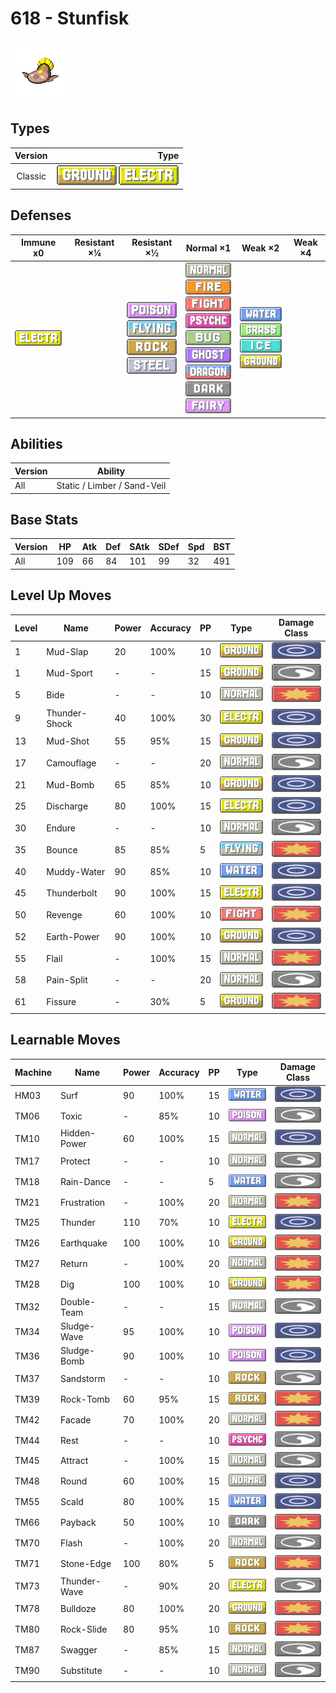 # 618 - Stunfisk

![stunfisk](../img/pokemon/618.png)

## Types

| Version | Type                                                                      |
| :-----: | ------------------------------------------------------------------------: |
| Classic | ![ground](../img/types/ground.png) ![electric](../img/types/electric.png) |

## Defenses

| Immune x0                              | Resistant ×¼ | Resistant ×½                                                                                                                                      | Normal ×1                                                                                                                                                                                                                                                                                                                                      | Weak ×2                                                                                                                                       | Weak ×4 |
| -------------------------------------- | ------------ | ------------------------------------------------------------------------------------------------------------------------------------------------- | ---------------------------------------------------------------------------------------------------------------------------------------------------------------------------------------------------------------------------------------------------------------------------------------------------------------------------------------------- | --------------------------------------------------------------------------------------------------------------------------------------------- | ------- |
| ![electric](../img/types/electric.png) |              | ![poison](../img/types/poison.png)<br/>![flying](../img/types/flying.png)<br/>![rock](../img/types/rock.png)<br/>![steel](../img/types/steel.png) | ![normal](../img/types/normal.png)<br/>![fire](../img/types/fire.png)<br/>![fighting](../img/types/fighting.png)<br/>![psychic](../img/types/psychic.png)<br/>![bug](../img/types/bug.png)<br/>![ghost](../img/types/ghost.png)<br/>![dragon](../img/types/dragon.png)<br/>![dark](../img/types/dark.png)<br/>![fairy](../img/types/fairy.png) | ![water](../img/types/water.png)<br/>![grass](../img/types/grass.png)<br/>![ice](../img/types/ice.png)<br/>![ground](../img/types/ground.png) |         |

## Abilities

| Version | Ability                     |
| ------- | --------------------------- |
| All     | Static / Limber / Sand-Veil |

## Base Stats

| Version | HP  | Atk | Def | SAtk | SDef | Spd | BST |
| ------- | --- | --- | --- | ---- | ---- | --- | --- |
| All     | 109 | 66  | 84  | 101  | 99   | 32  | 491 |

## Level Up Moves

| Level | Name          | Power | Accuracy | PP | Type                                   | Damage Class                           |
| ----- | ------------- | ----- | -------- | -- | -------------------------------------- | -------------------------------------- |
| 1     | Mud-Slap      | 20    | 100%     | 10 | ![ground](../img/types/ground.png)     | ![special](../img/types/special.png)   |
| 1     | Mud-Sport     | -     | -        | 15 | ![ground](../img/types/ground.png)     | ![status](../img/types/status.png)     |
| 5     | Bide          | -     | -        | 10 | ![normal](../img/types/normal.png)     | ![physical](../img/types/physical.png) |
| 9     | Thunder-Shock | 40    | 100%     | 30 | ![electric](../img/types/electric.png) | ![special](../img/types/special.png)   |
| 13    | Mud-Shot      | 55    | 95%      | 15 | ![ground](../img/types/ground.png)     | ![special](../img/types/special.png)   |
| 17    | Camouflage    | -     | -        | 20 | ![normal](../img/types/normal.png)     | ![status](../img/types/status.png)     |
| 21    | Mud-Bomb      | 65    | 85%      | 10 | ![ground](../img/types/ground.png)     | ![special](../img/types/special.png)   |
| 25    | Discharge     | 80    | 100%     | 15 | ![electric](../img/types/electric.png) | ![special](../img/types/special.png)   |
| 30    | Endure        | -     | -        | 10 | ![normal](../img/types/normal.png)     | ![status](../img/types/status.png)     |
| 35    | Bounce        | 85    | 85%      | 5  | ![flying](../img/types/flying.png)     | ![physical](../img/types/physical.png) |
| 40    | Muddy-Water   | 90    | 85%      | 10 | ![water](../img/types/water.png)       | ![special](../img/types/special.png)   |
| 45    | Thunderbolt   | 90    | 100%     | 15 | ![electric](../img/types/electric.png) | ![special](../img/types/special.png)   |
| 50    | Revenge       | 60    | 100%     | 10 | ![fighting](../img/types/fighting.png) | ![physical](../img/types/physical.png) |
| 52    | Earth-Power   | 90    | 100%     | 10 | ![ground](../img/types/ground.png)     | ![special](../img/types/special.png)   |
| 55    | Flail         | -     | 100%     | 15 | ![normal](../img/types/normal.png)     | ![physical](../img/types/physical.png) |
| 58    | Pain-Split    | -     | -        | 20 | ![normal](../img/types/normal.png)     | ![status](../img/types/status.png)     |
| 61    | Fissure       | -     | 30%      | 5  | ![ground](../img/types/ground.png)     | ![physical](../img/types/physical.png) |

## Learnable Moves

| Machine | Name         | Power | Accuracy | PP | Type                                   | Damage Class                           |
| ------- | ------------ | ----- | -------- | -- | -------------------------------------- | -------------------------------------- |
| HM03    | Surf         | 90    | 100%     | 15 | ![water](../img/types/water.png)       | ![special](../img/types/special.png)   |
| TM06    | Toxic        | -     | 85%      | 10 | ![poison](../img/types/poison.png)     | ![status](../img/types/status.png)     |
| TM10    | Hidden-Power | 60    | 100%     | 15 | ![normal](../img/types/normal.png)     | ![special](../img/types/special.png)   |
| TM17    | Protect      | -     | -        | 10 | ![normal](../img/types/normal.png)     | ![status](../img/types/status.png)     |
| TM18    | Rain-Dance   | -     | -        | 5  | ![water](../img/types/water.png)       | ![status](../img/types/status.png)     |
| TM21    | Frustration  | -     | 100%     | 20 | ![normal](../img/types/normal.png)     | ![physical](../img/types/physical.png) |
| TM25    | Thunder      | 110   | 70%      | 10 | ![electric](../img/types/electric.png) | ![special](../img/types/special.png)   |
| TM26    | Earthquake   | 100   | 100%     | 10 | ![ground](../img/types/ground.png)     | ![physical](../img/types/physical.png) |
| TM27    | Return       | -     | 100%     | 20 | ![normal](../img/types/normal.png)     | ![physical](../img/types/physical.png) |
| TM28    | Dig          | 100   | 100%     | 10 | ![ground](../img/types/ground.png)     | ![physical](../img/types/physical.png) |
| TM32    | Double-Team  | -     | -        | 15 | ![normal](../img/types/normal.png)     | ![status](../img/types/status.png)     |
| TM34    | Sludge-Wave  | 95    | 100%     | 10 | ![poison](../img/types/poison.png)     | ![special](../img/types/special.png)   |
| TM36    | Sludge-Bomb  | 90    | 100%     | 10 | ![poison](../img/types/poison.png)     | ![special](../img/types/special.png)   |
| TM37    | Sandstorm    | -     | -        | 10 | ![rock](../img/types/rock.png)         | ![status](../img/types/status.png)     |
| TM39    | Rock-Tomb    | 60    | 95%      | 15 | ![rock](../img/types/rock.png)         | ![physical](../img/types/physical.png) |
| TM42    | Facade       | 70    | 100%     | 20 | ![normal](../img/types/normal.png)     | ![physical](../img/types/physical.png) |
| TM44    | Rest         | -     | -        | 10 | ![psychic](../img/types/psychic.png)   | ![status](../img/types/status.png)     |
| TM45    | Attract      | -     | 100%     | 15 | ![normal](../img/types/normal.png)     | ![status](../img/types/status.png)     |
| TM48    | Round        | 60    | 100%     | 15 | ![normal](../img/types/normal.png)     | ![special](../img/types/special.png)   |
| TM55    | Scald        | 80    | 100%     | 15 | ![water](../img/types/water.png)       | ![special](../img/types/special.png)   |
| TM66    | Payback      | 50    | 100%     | 10 | ![dark](../img/types/dark.png)         | ![physical](../img/types/physical.png) |
| TM70    | Flash        | -     | 100%     | 20 | ![normal](../img/types/normal.png)     | ![status](../img/types/status.png)     |
| TM71    | Stone-Edge   | 100   | 80%      | 5  | ![rock](../img/types/rock.png)         | ![physical](../img/types/physical.png) |
| TM73    | Thunder-Wave | -     | 90%      | 20 | ![electric](../img/types/electric.png) | ![status](../img/types/status.png)     |
| TM78    | Bulldoze     | 80    | 100%     | 20 | ![ground](../img/types/ground.png)     | ![physical](../img/types/physical.png) |
| TM80    | Rock-Slide   | 80    | 95%      | 10 | ![rock](../img/types/rock.png)         | ![physical](../img/types/physical.png) |
| TM87    | Swagger      | -     | 85%      | 15 | ![normal](../img/types/normal.png)     | ![status](../img/types/status.png)     |
| TM90    | Substitute   | -     | -        | 10 | ![normal](../img/types/normal.png)     | ![status](../img/types/status.png)     |